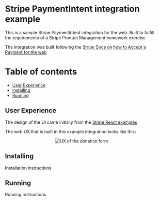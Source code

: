 # Stripe PaymentIntent integration example

This is a sample Stripe PaymentIntent integration for the web. Built to
fulfill the requirements of a Stripe Product Management homework exercise

The integration was built following the [Stripe Docs on how to Accept a
Payment for the web](https://stripe.com/docs/payments/accept-a-payment#web)


Table of contents
=================

<!--ts-->
   * [User Experience](#user-experience)
   * [Installing](#installing)
   * [Running](#running)
<!--te-->

<a name="user-experience"></a>
## User Experience

The design of the UI came initially from the [Stripe React examples](https://github.com/stripe/react-stripe-js)

The web UX that is built in this example integration looks like this:
<p align="center">
<img src="https://raw.githubusercontent.com/fergusjames/stripe-pm-exercise/master/docs/app-form-blank.png" alt="UX of the donation form" align="center">
</p>

<a name="installing"></a>
## Installing

Installation instructions

<a name="running"></a>
## Running

Running instructions
